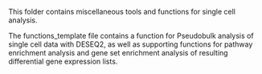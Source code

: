 This folder contains miscellaneous tools and functions for single cell analysis.

The functions_template file contains a function for Pseudobulk analysis of single cell data with DESEQ2, as well as supporting functions for pathway enrichment analysis and gene set enrichment analysis of resulting differential gene expression lists.
